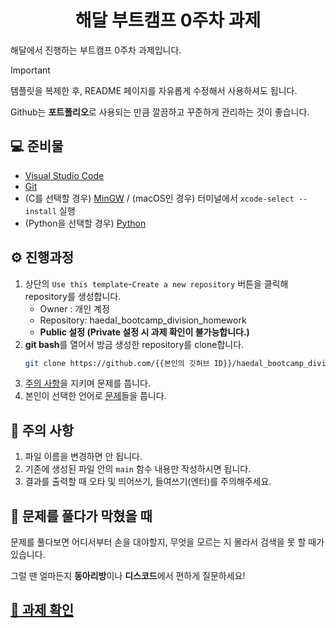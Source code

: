 <div align="center">

# 해달 부트캠프 0주차 과제

</div>

해달에서 진행하는 부트캠프 0주차 과제입니다.

> [!IMPORTANT]
>
> 템플릿을 복제한 후, README 페이지를 자유롭게 수정해서 사용하셔도 됩니다.
>
> Github는 **포트폴리오**로 사용되는 만큼 깔끔하고 꾸준하게 관리하는 것이 좋습니다.

## 💻 준비물

- [Visual Studio Code](https://code.visualstudio.com/)
- [Git](https://git-scm.com/)
- (C를 선택할 경우) [MinGW](https://sourceforge.net/projects/mingw/) / (macOS인 경우) 터미널에서 `xcode-select --install` 실행
- (Python을 선택할 경우) [Python](https://www.python.org/)

## ⚙️ 진행과정

1. 상단의 `Use this template`-`Create a new repository` 버튼을 클릭해 repository를 생성합니다.
    - Owner : 개인 계정
    - Repository: haedal_bootcamp_division_homework
    - **Public 설정 (Private 설정 시 과제 확인이 불가능합니다.)**
2. **git bash**를 열어서 방금 생성한 repository를 clone합니다.
    ```bash
    git clone https://github.com/{{본인의 깃허브 ID}}/haedal_bootcamp_division_homework.git
    ```
3. [주의 사항](#🚨-주의-사항)을 지키며 문제를 풉니다. 
4. 본인이 선택한 언어로 [문제](./docs/problems.md)들을 풉니다.

## 🚨 주의 사항

1. 파일 이름을 변경하면 안 됩니다.
2. 기존에 생성된 파일 안의 `main` 함수 내용만 작성하시면 됩니다.
3. 결과를 출력할 때 오타 및 띄어쓰기, 들여쓰기(엔터)를 주의해주세요.

## 🧱 문제를 풀다가 막혔을 때

문제를 풀다보면 어디서부터 손을 대야할지, 무엇을 모르는 지 몰라서 검색을 못 할 때가 있습니다.

그럴 땐 얼마든지 **동아리방**이나 **디스코드**에서 편하게 질문하세요!

## [📖 과제 확인](./docs/problems.md)